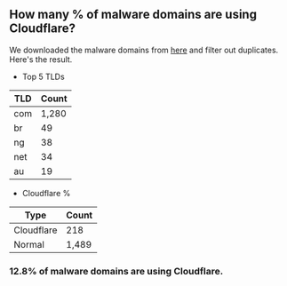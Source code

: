 ## How many % of malware domains are using Cloudflare?


We downloaded the malware domains from [here](https://urlhaus.abuse.ch) and filter out duplicates.
Here's the result.


[//]: # (start replacement)


- Top 5 TLDs

| TLD | Count |
| --- | --- |
| com | 1,280 |
| br | 49 |
| ng | 38 |
| net | 34 |
| au | 19 |


- Cloudflare %

| Type | Count |
| --- | --- |
| Cloudflare | 218 |
| Normal | 1,489 |


### 12.8% of malware domains are using Cloudflare.